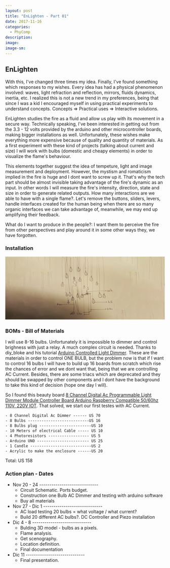 ```yaml
---
layout: post
title: "EnLighten - Part 01"
date: 2017-11-16
categories: 
  - PhyComp
description: 
image: 
image-sm:
---
```


## EnLighten

With this, I've changed three times my idea. Finally, I've found something which responses to my wishes. Every idea has had a physical phenomenon involved: waves, light refraction and reflection, mirrors, fluids dynamics, inertia, etc. I realized this is not a new trend in my preferences, being that since I was a kid I encouraged myself in using practical experiments to understand concepts. Concepts => Practical uses => Interactive solutions.

EnLighten studies the fire as a fluid and allow us play with its movement in a secure way. Technically speaking, I've been interested in getting out from the 3.3 - 12 volts provided by the arduino and other microcontroller boards, making bigger installations as well. Unfortunately, these wishes make everything more expensive because of quality and quantity of materials. As a first experiment with these kind of projects (talking about current and size) I will work with bulbs (domestic and cheapy elements) in order to visualize the flame's behaviour.


This elements together suggest the idea of tempeture, light and image measurement and deployment. However, the mystism and romaticism implied in the fire is huge and I dont want to screw up it. That's why the tech part should be almost invisible taking advantage of the fire's dynamic as an input. In other words I will measure the fire's intensity, direction, state and size in order to generate related outputs. How many interactions are we able to have with a single flame?. Let's remove the buttons, sliders, levers, handle interfaces created for the human being when there are so many organic interfaces we can take advantage of, meanwhile, we may end up amplifying their feedback.

What do I want to produce in the people?: I want them to perceive the fire from other perspectives and play around it in some other ways they, we have forgotten.

### Installation

![Enlighten](/assets/enlighten.jpeg)

### BOMs - Bill of Materials

I will use 8-16 bulbs. Unfortunately it is impossible to dimmer and control brighness with just a relay. A much complex circuit is needed. Thanks to diy_bloke and his tutorial [Arduino Controlled Light Dimmer](http://www.instructables.com/id/Arduino-controlled-light-dimmer-The-circuit/).
These are the materials in order to control ONE BULB, but the problem now is that if I want to control 16 bulbs I will have to build up 16 boards from scratch which rise the chances of error and we dont want that, being that we are controlling AC Current. Besides, there are some triacs which are deprecated and they should be swapped by other components and I dont have the background to take this kind of decision (hope one day I will).

So I found this beauty board [8 Channel Digital Ac Programmable Light Dimmer Module Controller Board Arduino Raspberry Compatible 50/60hz 110V, 220V IOT](https://www.amazon.com/Channel-Programmable-Controller-Raspberry-Compatible/dp/B01BMSRVVE). That solved, we start our first testes with AC Current.

 	- 8 Channel Digital Ac Dimmer ------ US 70
 	- 8 Bulbs ---------------------------US 16
 	- 8 Bulbs plug -----------------------US 10
 	- 10 Meters of electrical Cable ----- US 10
 	- 4 Photoresistors ------------------ US 5
 	- Arduino UNO ----------------------- US 25
 	- 1 Candle ---------------------------US 2
 	- Acrylic to make the enclosure ------US 20
  
  Total: US 158


### Action plan - Dates

 + Nov 20 - 24 -----------------------------
 	- Circuit Schematic. Ports budget.
 	- Construction one Bulb AC Dimmer and testing with arduino software
 	- Buy all materials
 + Nov 27 - Dic 1 -----------------------------
  	- AC load testing 20 bulbs = what voltage / what current?
 	- Build 20 different AC bulbs?. DC Controller and Piezo installation
 + Dic 4 - 8 -----------------------------
  	- Bulding 3D model - bulbs as a pixels.
 	- Flame analysis.
 	- Get scenography.
 	- Location definition.
 	- Final documentation
 + Dic 11 -----------------------------
 	- Final presentation.





